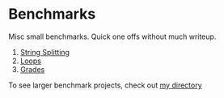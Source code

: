 # Benchmarks

Misc small benchmarks. Quick one offs without much writeup.

1. [String Splitting](Benchmarks/Strings/Splitting.md)
1. [Loops](/Benchmarks/Loops/Loops.md)
1. [Grades](Benchmarks/Grades/Grades.md)

To see larger benchmark projects, check out [my directory](https://github.com/nikouu/Directory?tab=readme-ov-file#benchmarking)
